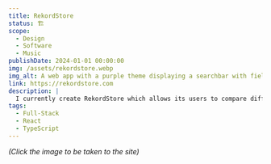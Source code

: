 ```yaml
---
title: RekordStore
status: 🏗️
scope:
  - Design
  - Software
  - Music
publishDate: 2024-01-01 00:00:00
img: /assets/rekordstore.webp
img_alt: A web app with a purple theme displaying a searchbar with fields for Arist and Song and a table with suggestions.
link: https://rekordstore.com
description: |
  I currently create RekordStore which allows its users to compare different music vendors to get the best deal for their digital rekord shopping. While it's not terribly useful in today's streaming age, certain niche groups like DJs still need (and want) to own their music.
tags:
  - Full-Stack
  - React
  - TypeScript
---
```


_(Click the image to be taken to the site)_
